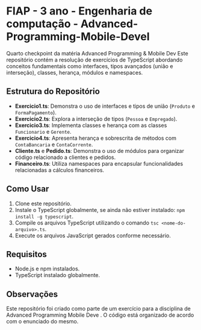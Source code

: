 # FIAP - 3 ano - Engenharia de computação - Advanced-Programming-Mobile-Devel
Quarto checkpoint da matéria Advanced Programming &amp; Mobile Dev
Este repositório contém a resolução de exercícios de TypeScript abordando conceitos fundamentais como interfaces, tipos avançados (união e interseção), classes, herança, módulos e namespaces.

## Estrutura do Repositório

- **Exercicio1.ts**: Demonstra o uso de interfaces e tipos de união (`Produto` e `FormaPagamento`).
- **Exercicio2.ts**: Explora a interseção de tipos (`Pessoa` e `Empregado`).
- **Exercicio3.ts**: Implementa classes e herança com as classes `Funcionario` e `Gerente`.
- **Exercicio4.ts**: Apresenta herança e sobrescrita de métodos com `ContaBancaria` e `ContaCorrente`.
- **Cliente.ts** e **Pedido.ts**: Demonstra o uso de módulos para organizar código relacionado a clientes e pedidos.
- **Financeiro.ts**: Utiliza namespaces para encapsular funcionalidades relacionadas a cálculos financeiros.

## Como Usar

1. Clone este repositório.
2. Instale o TypeScript globalmente, se ainda não estiver instalado: `npm install -g typescript`.
3. Compile os arquivos TypeScript utilizando o comando `tsc <nome-do-arquivo>.ts`.
4. Execute os arquivos JavaScript gerados conforme necessário.

## Requisitos

- Node.js e npm instalados.
- TypeScript instalado globalmente.

## Observações

Este repositório foi criado como parte de um exercício para a disciplina de Advanced Programming Mobile Deve . O código está organizado de acordo com o enunciado do mesmo.

